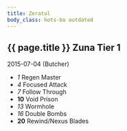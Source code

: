 ```yaml
---
title: Zeratul
body_class: hots-bo outdated
---
```


## {{ page.title }} Zuna Tier 1
2015-07-04 (Butcher)

-   _1_  Regen Master
-   _4_  Focused Attack
-   _7_  Follow Through
- __10__ Void Prison
-  _13_  Wormhole
-  _16_  Double Bombs
- __20__ Rewind/Nexus Blades
